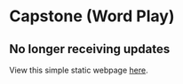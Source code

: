 # Capstone (Word Play)
## No longer receiving updates

View this simple static webpage <a href="https://john-the-fourth.engineer/Capstone/">here</a>.
